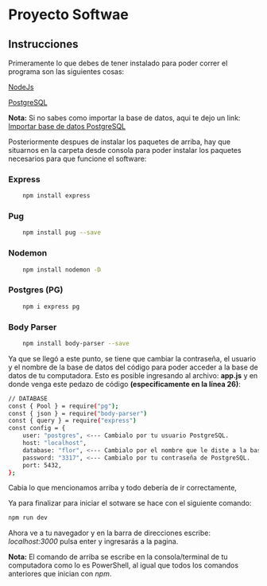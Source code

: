 
# Proyecto Softwae

## Instrucciones
Primeramente lo que debes de tener instalado para poder correr el programa son las siguientes cosas:


[NodeJs](https://nodejs.org/en/download/)

[PostgreSQL](https://www.enterprisedb.com/software-downloads-postgres)


**Nota:** Si no sabes como importar la base de datos, aqui te dejo un link:
[Importar base de datos PostgreSQL](https://www.youtube.com/watch?v=icEvkyIXqug)

Posteriormente despues de instalar los paquetes de arriba, hay que situarnos en la carpeta desde consola para poder instalar los paquetes necesarios para que funcione el software:

### Express
```bash
    npm install express
```
### Pug
```bash
    npm install pug --save
```
### Nodemon
 
```bash
    npm install nodemon -D
```

### Postgres (PG)
```bash
    npm i express pg
```
### Body Parser
```bash
    npm install body-parser --save
```

Ya que se llegó a este punto, se tiene que cambiar la contraseña, el usuario y el nombre de la base de datos del código para poder acceder a la base de datos de tu computadora. Esto es posible ingresando al archivo: **app.js** y en donde venga este pedazo de código **(especificamente en la línea 26)**:
```bash
// DATABASE
const { Pool } = require("pg");
const { json } = require("body-parser")
const { query } = require("express")
const config = {
    user: "postgres", <--- Cambialo por tu usuario PostgreSQL.
    host: "localhost",
    database: "flor", <--- Cambialo por el nombre que le diste a la base de datos cuando la importaste.
    password: "3317", <--- Cambialo por tu contraseña de PostgreSQL.
    port: 5432,
};
```
Cabia lo que mencionamos arriba y todo debería de ir correctamente,

Ya para finalizar para iniciar el sotware se hace con el siguiente comando:
```bash
npm run dev
```
Ahora ve a tu navegador y en la barra de direcciones escribe: *localhost:3000* pulsa enter y ingresarás a la pagina.

**Nota:** El comando de arriba se escribe en la consola/terminal de tu computadora como lo es PowerShell, al igual que todos los comandos anteriores que inician con *npm*.
